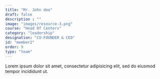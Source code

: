 ```yaml
---
title: "Mr. John deo"
draft: false
description : ""
image: "images/resource-3.png"
course: "Head Of Centers"
category: "leadership"
designation: "CO-FOUNDER & CEO"
id: "member2"
order: 9
type: "team"
---
```


Lorem ipsum dolor sit amet, consectetur adipisicing elit, sed do eiusmod tempor incididunt ut.

